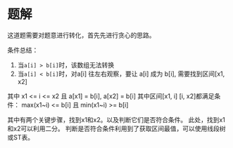 #  题解

这道题需要对题意进行转化，首先先进行贪心的思路。

条件总结：
1. 当`a[i] > b[i]`时，该数组无法转换
2. 当`a[i] < b[i]`时，对a[i] 往左右观察，要让 a[i] 成为 b[i], 需要找到区间[x1, x2]

其中 x1 <= i <= x2 且 a[x1] = b[i], a[x2] = b[i] 
其中区间[x1, i] [i, x2]都满足条件：
max(x1~i) <= b[i] 且 min(x1~i) >= b[i]

其中有两个关键步骤，找到x1和x2。以及判断它们是否符合条件。
此处，找到x1和x2可以利用二分。
判断是否符合条件利用到了获取区间最值，可以使用线段树或ST表。








